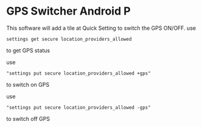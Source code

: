 # GPS Switcher Android P
This software will add a tile at Quick Setting to switch the GPS ON/OFF.
use

    settings get secure location_providers_allowed    
    
to get GPS status

use

    "settings put secure location_providers_allowed +gps"
    
to switch on GPS

use

    "settings put secure location_providers_allowed -gps"
    
to switch off GPS
